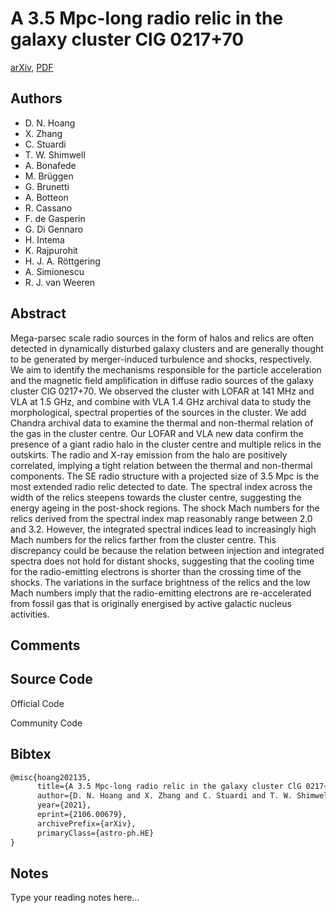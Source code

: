 
# A 3.5 Mpc-long radio relic in the galaxy cluster ClG 0217+70

[arXiv](https://arxiv.org/abs/2106.0679), [PDF](https://arxiv.org/pdf/2106.0679.pdf)

## Authors

- D. N. Hoang
- X. Zhang
- C. Stuardi
- T. W. Shimwell
- A. Bonafede
- M. Brüggen
- G. Brunetti
- A. Botteon
- R. Cassano
- F. de Gasperin
- G. Di Gennaro
- H. Intema
- K. Rajpurohit
- H. J. A. Röttgering
- A. Simionescu
- R. J. van Weeren

## Abstract

Mega-parsec scale radio sources in the form of halos and relics are often detected in dynamically disturbed galaxy clusters and are generally thought to be generated by merger-induced turbulence and shocks, respectively. We aim to identify the mechanisms responsible for the particle acceleration and the magnetic field amplification in diffuse radio sources of the galaxy cluster ClG 0217+70. We observed the cluster with LOFAR at 141 MHz and VLA at 1.5 GHz, and combine with VLA 1.4 GHz archival data to study the morphological, spectral properties of the sources in the cluster. We add Chandra archival data to examine the thermal and non-thermal relation of the gas in the cluster centre. Our LOFAR and VLA new data confirm the presence of a giant radio halo in the cluster centre and multiple relics in the outskirts. The radio and X-ray emission from the halo are positively correlated, implying a tight relation between the thermal and non-thermal components. The SE radio structure with a projected size of 3.5 Mpc is the most extended radio relic detected to date. The spectral index across the width of the relics steepens towards the cluster centre, suggesting the energy ageing in the post-shock regions. The shock Mach numbers for the relics derived from the spectral index map reasonably range between 2.0 and 3.2. However, the integrated spectral indices lead to increasingly high Mach numbers for the relics farther from the cluster centre. This discrepancy could be because the relation between injection and integrated spectra does not hold for distant shocks, suggesting that the cooling time for the radio-emitting electrons is shorter than the crossing time of the shocks. The variations in the surface brightness of the relics and the low Mach numbers imply that the radio-emitting electrons are re-accelerated from fossil gas that is originally energised by active galactic nucleus activities.

## Comments



## Source Code

Official Code



Community Code



## Bibtex

```tex
@misc{hoang202135,
      title={A 3.5 Mpc-long radio relic in the galaxy cluster ClG 0217+70}, 
      author={D. N. Hoang and X. Zhang and C. Stuardi and T. W. Shimwell and A. Bonafede and M. Brüggen and G. Brunetti and A. Botteon and R. Cassano and F. de Gasperin and G. Di Gennaro and H. Intema and K. Rajpurohit and H. J. A. Röttgering and A. Simionescu and R. J. van Weeren},
      year={2021},
      eprint={2106.00679},
      archivePrefix={arXiv},
      primaryClass={astro-ph.HE}
}
```

## Notes

Type your reading notes here...


